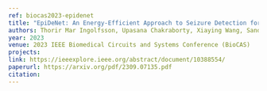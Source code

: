 ```yaml
---
ref: biocas2023-epidenet
title: "EpiDeNet: An Energy-Efficient Approach to Seizure Detection for Embedded Systems"
authors: Thorir Mar Ingolfsson, Upasana Chakraborty, Xiaying Wang, Sandor Beniczky, Pauline Ducouret, Simone Benatti, Philippe Ryvlin, Andrea Cossettini, Luca Benini
year: 2023
venue: 2023 IEEE Biomedical Circuits and Systems Conference (BioCAS)
projects:
link: https://ieeexplore.ieee.org/abstract/document/10388554/
paperurl: https://arxiv.org/pdf/2309.07135.pdf
citation: 
---
```

